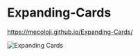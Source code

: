 # Expanding-Cards

https://mecoloji.github.io/Expanding-Cards/

![Expanding Cards](https://user-images.githubusercontent.com/100859313/176683251-4278c1d0-eba3-450a-885b-b48e39da5434.png)
